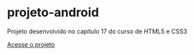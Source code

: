 # projeto-android
 Projeto desenvolvido no capítulo 17 do curso de HTML5 e CSS3

<a href="https://ericahanemann.github.com/projeto-android">Acesse o projeto</a>
